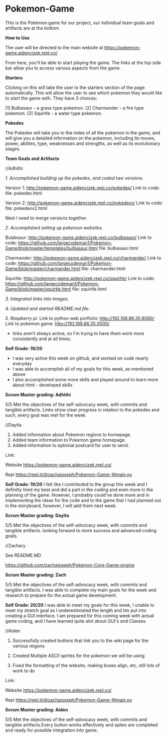 # Pokemon-Game
This is the Pokémon game for our project, our individual team goals and artifacts are at the bottom

**How to Use** 

The user will be directed to the main website at https://pokemon-game.aidencizek.repl.co/ 

From here, you'll be able to start playing the game. 
The links at the top side bar allow you to access various aspects from the game. 

**Starters**

Clicking on this will take the user to the starters section of the page automatically. This will allow the user to see which pokemon they would like to start the game with. They have 3 choices: 

[1] Bulbasaur - a grass type pokemon. 
[2] Charmander - a fire type pokemon. 
[3] Squirtle - a water type pokemon. 

**Pokedex**

The Pokedex will take you to the index of all the pokemon in the game, and will give you a detailed information on the pokemon, including its moves, power, abilites, type, weaknesses and strengths, as well as its evolutionary stages. 

**Team Goals and Artifacts** 

//Adhithi 

*1. Accomplished building up the pokedex, and coded two versions.*

Version 1: http://pokemon-game.aidencizek.repl.co/pokedex/ Link to code: 
file: pokedex.html 

Version 2: http://pokemon-game.aidencizek.repl.co/pokedexv/ Link to code: 
file: pokedexv2.html 

Next I need to merge versions together. 

*2. Accomplished setting up pokemon websites.*

Bulabsaur: http://pokemon-game.aidencizek.repl.co/bulbasaur/ Link to code: https://github.com/largecodeman1/Pokemon-Game/blob/master/templates/bulbasaur.html 
file: bulbasaur.html 

Charmander:  http://pokemon-game.aidencizek.repl.co/charmander/ Link to code: https://github.com/largecodeman1/Pokemon-Game/blob/master/charmander.html
file: charmander.html

Squirtle: http://pokemon-game.aidencizek.repl.co/squirtle/ Link to code: https://github.com/largecodeman1/Pokemon-Game/blob/master/squirtle.html
file: squirtle.html


*3. Integrated links into images.*


*4. Updated and started README.md file.*

*5. Raspberry pi.*
Link to python web portfolio: http://192.168.86.35:8080/ 
Link to pokemon game: http://192.168.86.35:3000/
- links aren't always active, so I'm trying to have them work more consistently and at all times. 

**Self Grade: 19/20**
- I was very active this week on github, and worked on code nearly everyday 
- I was able to accomplish all of my goals for this week, as mentioned above
- I also accomplished some more skills and played around to learn more about html - developed skills 


**Scrum Master grading: Adhithi**

5/5
Met the objectives of the self-advocacy week, with commits and tangible artifacts. Links show clear progress in relation to the pokedex and such, every goal was met for the week.

//Dayita
1. Added information about Pokemon regions to homepage.
2. Added team information to Pokemon game homepage.
3. Added information to optional postcard for user to send.

Link:

Website
https://pokemon-game.aidencizek.repl.co/ 

Repl
https://repl.it/@zachajoseph/Pokemon-Game-1#main.py

**Self Grade: 19/20**
I felt like I contributed to the group this week and I definitly tried my best and did a part in the coding and even more in the planning of the game. However, I probably could've done more and in implementing the ideas for the code and to the game that I had planned out in the storyboard, however, I will add them next week.

**Scrum Master grading: Dayita**

5/5
Met the objectives of the self-advocacy week, with commits and tangible artifacts. looking forward to more success and advanced coding goals.

//Zachary 

See README.MD

https://github.com/zachajoseph/Pokemon-Core-Game-engine


**Scrum Master grading: Zach**

5/5
Met the objectives of the self-advocacy week, with commits and tangible artifacts. I was able to complete my main goals for the week and research to prepare for the actual game development.


**Self Grade: 20/20**
I was able to meet my goals for this week, I unable to meet my stretch goal as I underestimated the length and tim put into creating a GUI interface. I am prepared for this coming week with actual game coding, and I have learned quite alot about GUI's and Classes.


//Aiden 

1. Successfully created buttons that link you to the wiki page for the various reigons

2. Created Multiple ASCII sprites for the pokemon we will be using

3. Fixed the formatting of the website, making boxes align, etc, still lots of work to do

Link:

Website
https://pokemon-game.aidencizek.repl.co/ 

Repl
https://repl.it/@zachajoseph/Pokemon-Game-1#main.py

**Scrum Master grading: Aiden**

5/5
Met the objectives of the self-advocacy week, with commits and tangible artifacts.Every button works effectively and spites are completed and ready for possible integration into game.
